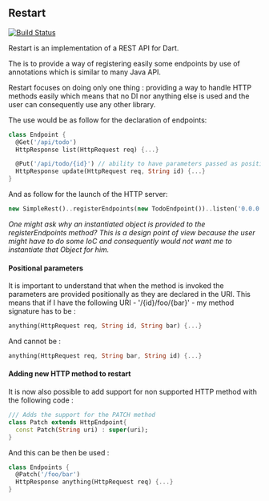 ## Restart

[ ![Build Status](https://drone.io/github.com/PierreReliquet/restart/status.png) ](https://drone.io/github.com/PierreReliquet/restart/latest)

Restart is an implementation of a REST API for Dart.

The is to provide a way of registering easily some endpoints by use of annotations which is similar to many Java API.

Restart focuses on doing only one thing : providing a way to handle HTTP methods easily which means that no DI nor anything else is used and the user can consequently use any other library.


The use would be as follow for the declaration of endpoints: 
```Dart
class Endpoint {
  @Get('/api/todo')
  HttpResponse list(HttpRequest req) {...}

  @Put('/api/todo/{id}') // ability to have parameters passed as positional parameters
  HttpResponse update(HttpRequest req, String id) {...}
}
```

And as follow for the launch of the HTTP server:  
```Dart
new SimpleRest()..registerEndpoints(new TodoEndpoint())..listen('0.0.0.0', 9000);
```

*One might ask why an instantiated object is provided to the registerEndpoints method? This is a design point of view because the user might have to do some IoC and consequently would not want me to instantiate that Object for him.*

#### Positional parameters
It is important to understand that when the method is invoked the parameters are provided positionally as they are declared in the URI. This means that if I have the following URI - '/{id}/foo/{bar}'  - my method signature has to be : 
```Dart
anything(HttpRequest req, String id, String bar) {...}
```
And cannot be : 
```Dart
anything(HttpRequest req, String bar, String id) {...}
```

#### Adding new HTTP method to restart
It is now also possible to add support for non supported HTTP method with the following code : 
```Dart
/// Adds the support for the PATCH method
class Patch extends HttpEndpoint{
  const Patch(String uri) : super(uri);
}

```

And this can be then be used : 
```Dart
class Endpoints {
  @Patch('/foo/bar')
  HttpResponse anything(HttpRequest req) {...}
}
```
